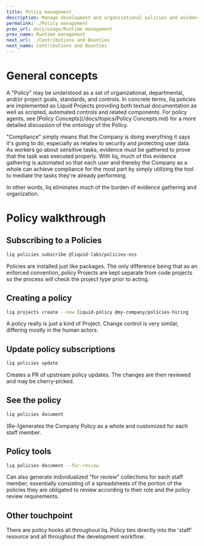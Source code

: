 ```yaml
---
title: Policy management
description: Manage development and organizational policies and evidence.
permalink: ./Policy management
prev_url: docs/usage/Runtime management
prev_name: Runtime management
next_url: ./Contributions and Bounties
next_name: Contributions and Bounties
---
```


# General concepts

A "Policy" may be understood as a set of organizational, departmental, and/or project goals, standards, and controls. In concrete terms, liq policies are implemented as Liquid Projects providing both textual documentation as well as scripted, automated controls and related components. For policy agents, see [Policy Concepts](/docs/topics/Policy Concepts.md) for a more detailed discussion of the ontology of the Policy.

"Compliance" simply means that the Company is doing everything it says it's going to do, especially as relates to security and protecting user data. As workers go about sensitive tasks, evidence must be gathered to prove that the task was executed properly. With liq, much of this evidence gathering is automated so that each user and thereby the Company as a whole can achieve compliance for the most part by simply utilizing the tool to mediate the tasks they're already performing.

In other words, liq eliminates much of the burden of evidence gathering and organization.

# Policy walkthrough

## Subscribing to a Policies
```bash
liq policies subscribe @liquid-labs/policies-oss
```
Policies are installed just like packages. The only difference being that as an enforced convention, policy Projects are kept separate from code projects so the process will check the project type prior to acting.

## Creating a policy
```bash
liq projects create --new liquid-policy @my-company/policies-hiring
```
A policy really is just a kind of Project. Change control is very similar, differing mostly in the human actors.

## Update policy subscriptions
```bash
liq policies update
```
Creates a PR of upstream policy updates. The changes are then reviewed and may be cherry-picked.

## See the policy
```bash
liq policies document
```
(Re-)generates the Company Policy as a whole and customized for each staff member.

## Policy tools
```bash
liq policies document --for-review
```
Can also generate individualized "for review" collections for each staff member, essentially consisting of a spreadsheets of the portion of the policies they are obligated to review according to their role and the policy review requirements.

## Other touchpoint

There are policy hooks all throughout liq. Policy ties directly into the 'staff' resource and all throughout the development workflow.
